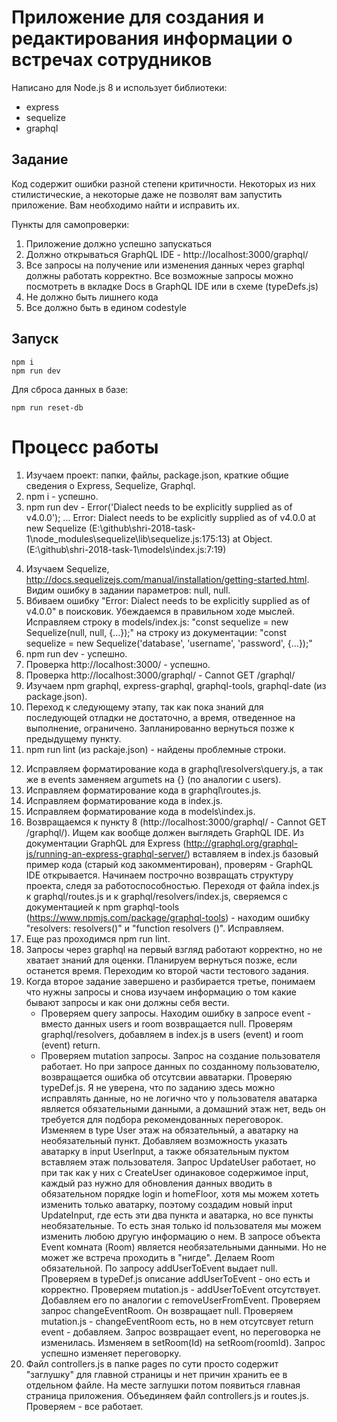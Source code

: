 # Приложение для создания и редактирования информации о встречах сотрудников

Написано для Node.js 8 и использует библиотеки:
* express
* sequelize
* graphql

## Задание
Код содержит ошибки разной степени критичности. Некоторых из них стилистические, а некоторые даже не позволят вам запустить приложение. Вам необходимо найти и исправить их.

Пункты для самопроверки:
1. Приложение должно успешно запускаться
2. Должно открываться GraphQL IDE - http://localhost:3000/graphql/
3. Все запросы на получение или изменения данных через graphql должны работать корректно. Все возможные запросы можно посмотреть в вкладке Docs в GraphQL IDE или в схеме (typeDefs.js)
4. Не должно быть лишнего кода
5. Все должно быть в едином codestyle

## Запуск
```
npm i
npm run dev
```

Для сброса данных в базе:
```
npm run reset-db
```


# Процесс работы

1. Изучаем проект: папки, файлы, package.json, краткие общие сведения о Express, Sequelize, Graphql.
2. npm i - успешно.
3. npm run dev -
  Error('Dialect needs to be explicitly supplied as of v4.0.0');
  ...
  Error: Dialect needs to be explicitly supplied as of v4.0.0
      at new Sequelize (E:\github\shri-2018-task-1\node_modules\sequelize\lib\sequelize.js:175:13)
      at Object.<anonymous> (E:\github\shri-2018-task-1\models\index.js:7:19)
<!-- > shri-2018@1.0.0 dev E:\github\shri-2018-task-1
> nodemon index.js

[nodemon] 1.12.5
[nodemon] to restart at any time, enter `rs`
[nodemon] watching: *.*
[nodemon] starting `node index.js`
E:\github\shri-2018-task-1\node_modules\sequelize\lib\sequelize.js:175
      throw new Error('Dialect needs to be explicitly supplied as of v4.0.0');
      ^

Error: Dialect needs to be explicitly supplied as of v4.0.0
    at new Sequelize (E:\github\shri-2018-task-1\node_modules\sequelize\lib\sequelize.js:175:13)
    at Object.<anonymous> (E:\github\shri-2018-task-1\models\index.js:7:19)
    at Module._compile (module.js:660:30)
    at Object.Module._extensions..js (module.js:671:10)
    at Module.load (module.js:573:32)
    at tryModuleLoad (module.js:513:12)
    at Function.Module._load (module.js:505:3)
    at Module.require (module.js:604:17)
    at require (internal/module.js:11:18)
    at Object.<anonymous> (E:\github\shri-2018-task-1\graphql\resolvers\query.js:1:82)
    at Module._compile (module.js:660:30)
    at Object.Module._extensions..js (module.js:671:10)
    at Module.load (module.js:573:32)
    at tryModuleLoad (module.js:513:12)
    at Function.Module._load (module.js:505:3)
    at Module.require (module.js:604:17)
    at require (internal/module.js:11:18)
    at Object.<anonymous> (E:\github\shri-2018-task-1\graphql\resolvers\index.js:3:15)
    at Module._compile (module.js:660:30)
    at Object.Module._extensions..js (module.js:671:10)
    at Module.load (module.js:573:32)
    at tryModuleLoad (module.js:513:12)
[nodemon] app crashed - waiting for file changes before starting... -->
4. Изучаем Sequelize, http://docs.sequelizejs.com/manual/installation/getting-started.html. Видим ошибку в задании параметров: null, null.
5. Вбиваем ошибку "Error: Dialect needs to be explicitly supplied as of v4.0.0" в поисковик. Убеждаемся в правильном ходе мыслей. Исправляем строку в models/index.js:
"const sequelize = new Sequelize(null, null, {...});"
на строку из документации:
"const sequelize = new Sequelize('database', 'username', 'password', {...});"
6. npm run dev - успешно.
7. Проверка http://localhost:3000/ - успешно.
8. Проверка http://localhost:3000/graphql/ - Cannot GET /graphql/
9. Изучаем npm graphql, express-graphql, graphql-tools, graphql-date (из package.json).
10. Переход к следующему этапу, так как пока знаний для последующей отладки не достаточно, а время, отведенное на выполнение, ограничено. Запланированно вернуться позже к предыдущему пункту.
11. npm run lint (из packaje.json) - найдены проблемные строки.
<!-- > shri-2018@1.0.0 lint E:\github\shri-2018-task-1
> semistandard

semistandard: Semicolons For All! (https://github.com/Flet/semistandard)
semistandard: Run `semistandard --fix` to automatically fix some problems.
  E:\github\shri-2018-task-1\graphql\resolvers\query.js:4:1: Expected indentation of 2 spaces but found 0.
  E:\github\shri-2018-task-1\graphql\resolvers\query.js:5:5: Expected indentation of 2 spaces but found 4.
  E:\github\shri-2018-task-1\graphql\resolvers\query.js:6:3: Expected indentation of 0 spaces but found 2.
  E:\github\shri-2018-task-1\graphql\resolvers\query.js:8:33: 'argumets' is not defined.
  E:\github\shri-2018-task-1\graphql\resolvers\query.js:10:1: Expected indentation of 2 spaces but found 0.
  E:\github\shri-2018-task-1\graphql\resolvers\query.js:11:5: Expected indentation of 2 spaces but found 4.
  E:\github\shri-2018-task-1\graphql\resolvers\query.js:12:3: Expected indentation of 0 spaces but found 2.
  E:\github\shri-2018-task-1\graphql\resolvers\query.js:16:1: Expected indentation of 2 spaces but found 0.
  E:\github\shri-2018-task-1\graphql\resolvers\query.js:17:5: Expected indentation of 2 spaces but found 4.
  E:\github\shri-2018-task-1\graphql\resolvers\query.js:18:3: Expected indentation of 0 spaces but found 2.
  E:\github\shri-2018-task-1\graphql\routes.js:18:17: Unexpected trailing comma.
  E:\github\shri-2018-task-1\index.js:13:26: Missing semicolon.
  E:\github\shri-2018-task-1\models\index.js:11:1: Expected indentation of 2 spaces but found 0.
npm ERR! code ELIFECYCLE
npm ERR! errno 1
npm ERR! shri-2018@1.0.0 lint: `semistandard`
npm ERR! Exit status 1
npm ERR!
npm ERR! Failed at the shri-2018@1.0.0 lint script.
npm ERR! This is probably not a problem with npm. There is likely additional logging output above.

npm ERR! A complete log of this run can be found in:
npm ERR!     C:\Users\Admin\AppData\Roaming\npm-cache\_logs\2018-01-02T15_17_14_363Z-debug.log -->
12. Исправляем форматирование кода в graphql\resolvers\query.js, а так же в events заменяем argumets на {} (по аналогии с users).
13. Исправляем форматирование кода в graphql\routes.js.
14. Исправляем форматирование кода в index.js.
15. Исправляем форматирование кода в models\index.js.
16. Возвращаемся к пункту 8 (http://localhost:3000/graphql/ - Cannot GET /graphql/). Ищем как вообще должен выглядеть GraphQL IDE. Из документации GraphQL для Express (http://graphql.org/graphql-js/running-an-express-graphql-server/) вставляем в index.js базовый пример кода (старый код закомментирован), проверям - GraphQL IDE открывается. Начинаем построчно возвращать структуру проекта, следя за работоспособностью. Переходя от файла index.js к graphql/routes.js и к graphql/resolvers/index.js, сверяемся с документацией к npm graphql-tools (https://www.npmjs.com/package/graphql-tools) - находим ошибку "resolvers: resolvers()" и "function resolvers ()". Исправляем.
17. Еще раз проходимся npm run lint.
18. Запросы  через graphql на первый взгляд работают корректно, но не хватает знаний для оценки. Планируем вернуться позже, если останется время. Переходим ко второй части тестового задания.
19. Когда второе задание завершено и разбирается третье, понимаем что нужны запросы и снова изучаем информацию о том какие бывают запросы и как они должны себя вести.
    * Проверяем query запросы.
    Находим ошибку в запросе event - вместо данных users и room возвращается null. Проверям graphql/resolvers, добавляем в index.js в users (event) и room (event) return.
    * Проверяем mutation запросы.
    Запрос на создание пользователя работает. Но при запросе данных по созданному пользователю, возвращается ошибка об отсутсвии авватарки. Проверяю typeDef.js. Я не уверена, что по заданию здесь можно исправлять данные, но не логично что у пользователя аватарка является обязательными данными, а домашний этаж нет, ведь он требуется для подбора рекомендованных переговорок. Изменяем в type User этаж на обязательный, а аватарку на необязательный пункт. Добавляем возможность указать аватарку в input UserInput, а также обязательным пуктом вставляем этаж пользователя.
    Запрос UpdateUser работает, но при так как у них с CreateUser одинаковое содержимое input, каждый раз нужно для обновления данных вводить в обязательном порядке login и homeFloor, хотя мы можем хотеть изменить только аватарку, поэтому создадим новый input UpdateInput, где есть эти два пункта и аватарка, но все пункты необязательные. То есть зная только id пользователя мы можем изменить любою другую информацию о нем.
    В запросе объекта Event комната (Room) является необязательными данными. Но не может же встреча проходить в "нигде". Делаем Room обязательной.
    По запросу addUserToEvent выдает null. Проверяем в typeDef.js описание addUserToEvent - оно есть и корректно. Проверяем mutation.js - addUserToEvent отсутствует. Добавляем его по аналогии с removeUserFromEvent.
    Проверяем запрос changeEventRoom. Он возвращает null. Проверяем mutation.js - changeEventRoom есть, но в нем отсутсвует return event - добавляем. Запрос возвращает event, но переговорка не изменилась. Изменяем в setRoom(Id) на setRoom(roomId). Запрос успешно изменяет переговорку.
20. Файл controllers.js в папке pages по сути просто содержит "заглушку" для главной страницы и нет причин хранить ее в отдельном файле. На месте заглушки потом появиться главная страница приложения. Объединяем файл controllers.js и routes.js. Проверяем - все работает.
